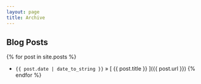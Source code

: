 ```yaml
---
layout: page
title: Archive
---
```


## Blog Posts

{% for post in site.posts %}
  * `{{ post.date | date_to_string }}` &raquo; [ {{ post.title }} ]({{ post.url }})
{% endfor %}
